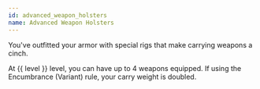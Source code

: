 ```yaml
---
id: advanced_weapon_holsters
name: Advanced Weapon Holsters
---
```

You've outfitted your armor with special rigs that make carrying weapons a cinch. 

At {{ level }} level, you can have up to 4 weapons equipped. If using the Encumbrance (Variant) rule, your carry weight is doubled.
